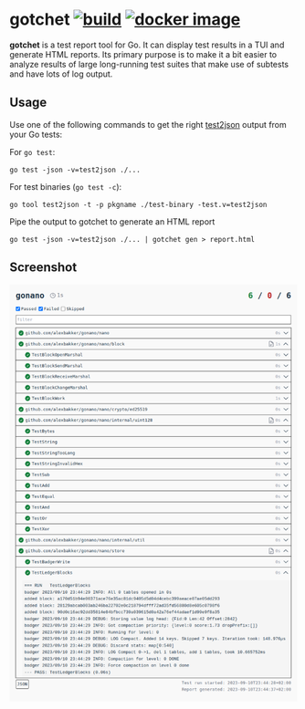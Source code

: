 # gotchet [![build](https://github.com/alexbakker/gotchet/actions/workflows/build.yml/badge.svg)](https://github.com/alexbakker/gotchet/actions/workflows/build.yml) [![docker image](https://img.shields.io/docker/v/alexanderbakker/gotchet?logo=docker&label=image)](https://hub.docker.com/r/alexanderbakker/gotchet/tags)

__gotchet__ is a test report tool for Go. It can display test results in a TUI
and generate HTML reports. Its primary purpose is to make it a bit easier to
analyze results of large long-running test suites that make use of subtests and
have lots of log output.

## Usage

Use one of the following commands to get the right
[test2json](https://pkg.go.dev/cmd/test2json) output from your Go tests:

For ``go test``:

```
go test -json -v=test2json ./...
```

For test binaries (``go test -c``):

```
go tool test2json -t -p pkgname ./test-binary -test.v=test2json
```

Pipe the output to gotchet to generate an HTML report

```
go test -json -v=test2json ./... | gotchet gen > report.html
```

## Screenshot

![Screenshot](screenshot.png)
